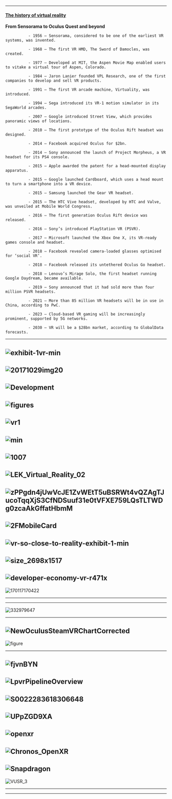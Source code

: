 --------

#### [The history of virtual reality](https://virtualspeech.com/blog/history-of-vr)

**From Sensorama to Oculus Quest and beyond**

              - 1956 – Sensorama, considered to be one of the earliest VR systems, was invented.

              - 1968 – The first VR HMD, The Sword of Damocles, was created.

              - 1977 – Developed at MIT, the Aspen Movie Map enabled users to vitake a virtual tour of Aspen, Colorado.

              - 1984 – Jaron Lanier founded VPL Research, one of the first companies to develop and sell VR products.

              - 1991 – The first VR arcade machine, Virtuality, was introduced.

              - 1994 – Sega introduced its VR-1 motion simulator in its SegaWorld arcades.

              - 2007 – Google introduced Street View, which provides panoramic views of locations.

              - 2010 – The first prototype of the Oculus Rift headset was designed.

              - 2014 – Facebook acquired Oculus for $2bn.

              - 2014 – Sony announced the launch of Project Morpheus, a VR headset for its PS4 console.

              - 2015 – Apple awarded the patent for a head-mounted display apparatus.

              - 2015 – Google launched Cardboard, which uses a head mount to turn a smartphone into a VR device.

              - 2015 – Samsung launched the Gear VR headset.

              - 2015 – The HTC Vive headset, developed by HTC and Valve, was unveiled at Mobile World Congress.

              - 2016 – The first generation Oculus Rift device was released.

              - 2016 – Sony’s introduced PlayStation VR (PSVR).

              - 2017 – Microsoft launched the Xbox One X, its VR-ready games console and headset.

              - 2018 – Facebook revealed camera-loaded glasses optimised for ‘social VR’.

              - 2018 – Facebook released its untethered Oculus Go headset.

              - 2018 – Lenovo’s Mirage Solo, the first headset running Google Daydream, became available.

              - 2019 – Sony announced that it had sold more than four million PSVR headsets.

              - 2021 – More than 85 million VR headsets will be in use in China, according to PwC.

              - 2023 – Cloud-based VR gaming will be increasingly prominent, supported by 5G networks.

              - 2030 – VR will be a $28bn market, according to GlobalData forecasts.
             
-----------------
![exhibit-1vr-min](https://www.redchalk.com/wp-content/uploads/2017/10/exhibit-1vr-min.png)
------
![20171029img20](https://www.whitehutchinson.com/images/2017/20171029img20.jpg)
------
![Development](https://www.researchgate.net/profile/Mustafa_Al-Adhami/publication/328374975/figure/fig1/AS:683257599365122@1539912714432/Development-of-VR-headset.jpg)
---------
![figures](https://www2.deloitte.com/content/dam/insights/us/articles/Tech-Trends-2018/4236_Digital-reality/figures/4236_Fig.1.png)
------
![vr1](https://cdn2.hubspot.net/hubfs/208250/Blog_Images/vr1.png)
-----
![min](https://anzu.io/wp-content/uploads/2019/08/Group-5752@2x-min.png)
----
![1007](https://media.springernature.com/original/springer-static/image/chp%3A10.1007%2F978-3-030-23528-4_59/MediaObjects/485921_1_En_59_Fig1_HTML.png)
-----
![LEK_Virtual_Reality_02](https://www.thewrap.com/wp-content/uploads/2016/06/LEK_Virtual_Reality_02.jpg)
------
![zPPgdn4jUwVcJE1ZvWEtT5uBSRWt4vQZAgTJucoTqqXjS3CfNDSuuf31e0tVFXE759LQsTLTWDg0zcaAkGffatHbmM](https://images.squarespace-cdn.com/content/v1/5605a932e4b0055d57211846/1504119912041-W3YQQTJH3MPY8ARWHN12/ke17ZwdGBToddI8pDm48kJdclGSDuvK0RDr81stsmvBZw-zPPgdn4jUwVcJE1ZvWEtT5uBSRWt4vQZAgTJucoTqqXjS3CfNDSuuf31e0tVFXE759LQsTLTWDg0zcaAkGffatHbmM-oeLufwKz2p-BqEcAfnVBrEqrgp1UxUHGkY/rp-vr-infographic4.png)
---------
![2FMobileCard](https://thumbor.forbes.com/thumbor/960x0/https%3A%2F%2Fblogs-images.forbes.com%2Fjplafke%2Ffiles%2F2016%2F10%2FMobileCard-VR-Headsets-Comparison-v1.jpg)
-------
![vr-so-close-to-reality-exhibit-1-min](https://www.redchalk.com/wp-content/uploads/2017/09/vr-so-close-to-reality-exhibit-1-min.png)
-----
![size_2698x1517](https://i.pcmag.com/imagery/articles/03oJgNvSPRrKlPhHauAQSAH-2.fit_scale.size_2698x1517.v1570636935.jpg)
----------
![developer-economy-vr-r471x](https://media.thevirtualreport.biz/2017/11/84098/developer-economy-vr-r471x.png)
---------
![170117170422](https://image.slidesharecdn.com/vrcescharliefink-170117170422/95/crossing-the-chasm-whats-new-for-vr-2017-16-638.jpg?cb=1485982071)

--------
------
![332979647](https://www.researchgate.net/profile/David_Robinson37/publication/332979647/figure/fig3/AS:756932059074560@1557478074087/Overall-pipeline-architecture-of-the-VR-platform.png)

----------
![NewOculusSteamVRChartCorrected](https://mk0uploadvrcom4bcwhj.kinstacdn.com/wp-content/uploads/2018/11/NewOculusSteamVRChartCorrected-1024x801.png)
-------
![figure](https://www.researchgate.net/profile/Thammathip_Piumsomboon/publication/321405854/figure/fig2/AS:567028507725824@1512201539752/CoVAR-system-overview.png)

--------
![fjvnBYN](https://i.imgur.com/fjvnBYN.png)
--------
![LpvrPipelineOverview](https://lp-research.com/wp-content/uploads/2018/01/LpvrPipelineOverview-1024x518.png)
-----------
![S0022283618306648](https://ars.els-cdn.com/content/image/1-s2.0-S0022283618306648-gr4.jpg)
------
![UPpZGD9XA](https://miro.medium.com/max/1400/1*1uQAGINmAbZY-UPpZGD9XA.png)
--------
![openxr](https://www.dvhardware.net/news/2017/open_xr_problem_vs_solution.jpg)
--------
![Chronos_OpenXR](https://www.cdrinfo.com/d7/system/files/new_site_image/Chronos_OpenXR-Update-GDC_1.jpg)
--------
![Snapdragon](https://www.vrfocus.com/wp-content/uploads/2018/03/Snapdragon-VR-Development-Kit.png)
-------
![VUSR_3](https://trends.cmf-fmc.ca/wp-content/uploads/VUSR_3.jpg)

------------

-----------
